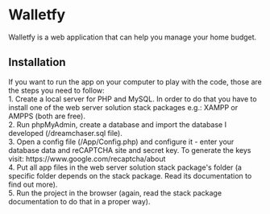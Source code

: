 # Walletfy
Walletfy is a web application that can help you manage your home budget.

<h2>Installation</h2>
If you want to run the app on your computer to play with the code, those are the steps you need to follow: <br/>
1. Create a local server for PHP and MySQL. In order to do that you have to install one of the web server solution stack packages e.g.: XAMPP or AMPPS (both are free). <br/>
2. Run phpMyAdmin, create a database and import the database I developed (/dreamchaser.sql file).<br/>
3. Open a config file (/App/Config.php) and configure it - enter your database data and reCAPTCHA site and secret key. To generate the keys visit: https://www.google.com/recaptcha/about<br/>
4. Put all app files in the web server solution stack package's folder (a specific folder depends on the stack package. Read its documentation to find out more).<br/>
5. Run the project in the browser (again, read the stack package documentation to do that in a proper way).

